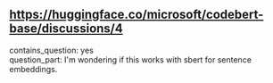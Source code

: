 ## https://huggingface.co/microsoft/codebert-base/discussions/4

contains_question: yes  
question_part: I'm wondering if this works with sbert for sentence embeddings.